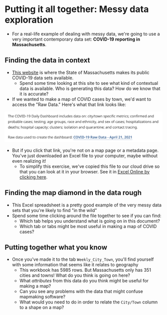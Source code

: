 # Putting it all together: Messy data exploration

* For a real-life example of dealing with messy data, we're going to use a very important contemporary data set: **COVID-19 reporting in Massachusetts**.

## Finding the data in context

* [This website](https://www.mass.gov/info-details/covid-19-response-reporting) is where the State of Massachusetts makes its public COVID-19 data sets available.
    * Spend some time looking at this site to see what kind of contextual data is available. Who is generating this data? How do we know that it is accurate?
* If we wanted to make a map of COVID cases by town, we'd want to access the "Raw Data." Here's what that link looks like: 

![Screenshot of COVID Raw Data link](./media/ma-covid-link.png)

* But if you click that link, you're not on a map page or a metadata page. You've just downloaded an Excel file to your computer, maybe without even realizing it!
    * To simplify this exercise, we've copied this file to our cloud drive so that you can look at it in your browser. See it in [Excel Online by clicking here](https://bostonpubliclibrary.sharepoint.com/:x:/s/LeventhalMap/EZTiokPVlm9Hu04uHaJTOdkBx_hSLixOlLH60667s-vrTw?e=Bf8h6O).

## Finding the map diamond in the data rough

* This Excel spreadsheet is a pretty good example of the very messy data sets that you're likely to find "in the wild"
* Spend some time clicking around the file together to see if you can find:
    * Which tab helps you understand what is going on in this document?
    * Which tab or tabs might be most useful in making a map of COVID cases?

## Putting together what you know

* Once you've made it to the tab `Weekly_City_Town`, you'll find yourself with some information that seems like it relates to geography
    * This workbook has 5985 rows. But Massachusetts only has 351 cities and towns! What do you think is going on here?
    * What *attributes* from this data do you think might be useful for making a map?
    * Can you see any problems with the data that might confuse mapmaking software?
    * What would you need to do in order to relate the `City/Town` column to a shape on a map?

